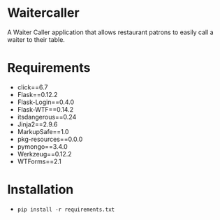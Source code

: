 # Waitercaller
A Waiter Caller application that allows restaurant patrons to easily call a waiter to their table.

# Requirements
* click==6.7
* Flask==0.12.2
* Flask-Login==0.4.0
* Flask-WTF==0.14.2
* itsdangerous==0.24
* Jinja2==2.9.6
* MarkupSafe==1.0
* pkg-resources==0.0.0
* pymongo==3.4.0
* Werkzeug==0.12.2
* WTForms==2.1

# Installation
* `pip install -r requirements.txt`
